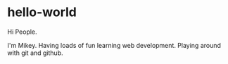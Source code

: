 # hello-world

Hi People.

I'm Mikey. Having loads of fun learning web development. Playing around with git and github.


